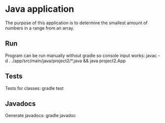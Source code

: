 # Java application

The purpose of this application is to determine the smallest amount of numbers in a range from an array.

## Run

Program can be run manually without gradle so console input works:
javac -d . ./app/src/main/java/project2/*.java && java project2.App

## Tests

Tests for classes:
gradle test

## Javadocs

Generate javadocs:
gradle javadoc
